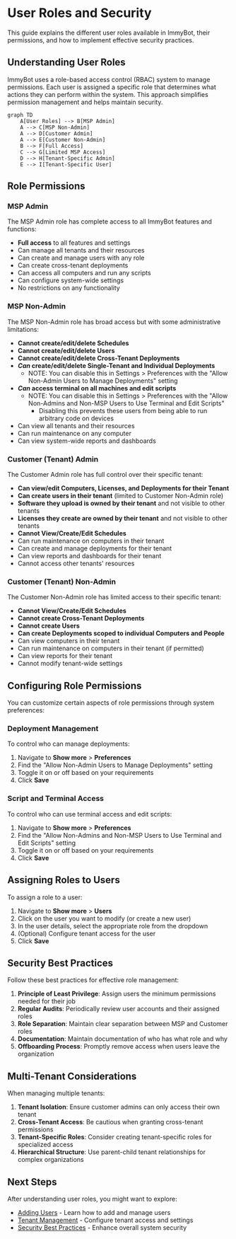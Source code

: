 # User Roles and Security

This guide explains the different user roles available in ImmyBot, their permissions, and how to implement effective security practices.

## Understanding User Roles

ImmyBot uses a role-based access control (RBAC) system to manage permissions. Each user is assigned a specific role that determines what actions they can perform within the system. This approach simplifies permission management and helps maintain security.

```mermaid
graph TD
    A[User Roles] --> B[MSP Admin]
    A --> C[MSP Non-Admin]
    A --> D[Customer Admin]
    A --> E[Customer Non-Admin]
    B --> F[Full Access]
    C --> G[Limited MSP Access]
    D --> H[Tenant-Specific Admin]
    E --> I[Tenant-Specific User]
```

## Role Permissions

### MSP Admin

The MSP Admin role has complete access to all ImmyBot features and functions:

* **Full access** to all features and settings
* Can manage all tenants and their resources
* Can create and manage users with any role
* Can create cross-tenant deployments
* Can access all computers and run any scripts
* Can configure system-wide settings
* No restrictions on any functionality

### MSP Non-Admin

The MSP Non-Admin role has broad access but with some administrative limitations:

* **Cannot create/edit/delete Schedules**
* **Cannot create/edit/delete Users**
* **Cannot create/edit/delete Cross-Tenant Deployments**
* **_Can_ create/edit/delete Single-Tenant and Individual Deployments**
  * NOTE: You can disable this in Settings > Preferences with the "Allow Non-Admin Users to Manage Deployments" setting
* **_Can_ access terminal on all machines and edit scripts**
  * NOTE: You can disable this in Settings > Preferences with the "Allow Non-Admins and Non-MSP Users to Use Terminal and Edit Scripts"
    * Disabling this prevents these users from being able to run arbitrary code on devices
* Can view all tenants and their resources
* Can run maintenance on any computer
* Can view system-wide reports and dashboards

### Customer (Tenant) Admin

The Customer Admin role has full control over their specific tenant:

* **Can view/edit Computers, Licenses, and Deployments for their Tenant**
* **Can create users in their tenant** (limited to Customer Non-Admin role)
* **Software they upload is owned by their tenant** and not visible to other tenants
* **Licenses they create are owned by their tenant** and not visible to other tenants
* **Cannot View/Create/Edit Schedules**
* Can run maintenance on computers in their tenant
* Can create and manage deployments for their tenant
* Can view reports and dashboards for their tenant
* Cannot access other tenants' resources

### Customer (Tenant) Non-Admin

The Customer Non-Admin role has limited access to their specific tenant:

* **Cannot View/Create/Edit Schedules**
* **Cannot create Cross-Tenant Deployments**
* **Cannot create Users**
* **Can create Deployments scoped to individual Computers and People**
* Can view computers in their tenant
* Can run maintenance on computers in their tenant (if permitted)
* Can view reports for their tenant
* Cannot modify tenant-wide settings

## Configuring Role Permissions

You can customize certain aspects of role permissions through system preferences:

### Deployment Management

To control who can manage deployments:

1. Navigate to **Show more** > **Preferences**
2. Find the "Allow Non-Admin Users to Manage Deployments" setting
3. Toggle it on or off based on your requirements
4. Click **Save**

### Script and Terminal Access

To control who can use terminal access and edit scripts:

1. Navigate to **Show more** > **Preferences**
2. Find the "Allow Non-Admins and Non-MSP Users to Use Terminal and Edit Scripts" setting
3. Toggle it on or off based on your requirements
4. Click **Save**

## Assigning Roles to Users

To assign a role to a user:

1. Navigate to **Show more** > **Users**
2. Click on the user you want to modify (or create a new user)
3. In the user details, select the appropriate role from the dropdown
4. (Optional) Configure tenant access for the user
5. Click **Save**

## Security Best Practices

Follow these best practices for effective role management:

1. **Principle of Least Privilege**: Assign users the minimum permissions needed for their job
2. **Regular Audits**: Periodically review user accounts and their assigned roles
3. **Role Separation**: Maintain clear separation between MSP and Customer roles
4. **Documentation**: Maintain documentation of who has what role and why
5. **Offboarding Process**: Promptly remove access when users leave the organization

## Multi-Tenant Considerations

When managing multiple tenants:

1. **Tenant Isolation**: Ensure customer admins can only access their own tenant
2. **Cross-Tenant Access**: Be cautious when granting cross-tenant permissions
3. **Tenant-Specific Roles**: Consider creating tenant-specific roles for specialized access
4. **Hierarchical Structure**: Use parent-child tenant relationships for complex organizations

## Next Steps

After understanding user roles, you might want to explore:

- [Adding Users](./add-users.md) - Learn how to add and manage users
- [Tenant Management](./tenant-management.md) - Configure tenant access and settings
- [Security Best Practices](./security-software.md) - Enhance overall system security

